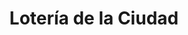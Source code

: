 ---
title: "Lotería de la Ciudad"
url: /ciudad-autonoma-de-buenos-aires/loteria-de-la-ciudad-montevideo/
shop: Lotterie
---